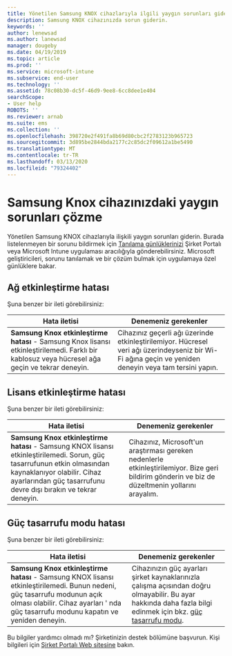 ```yaml
---
title: Yönetilen Samsung KNOX cihazlarıyla ilgili yaygın sorunları giderme | Microsoft Docs
description: Samsung KNOX cihazınızda sorun giderin.
keywords: ''
author: lenewsad
ms.author: lanewsad
manager: dougeby
ms.date: 04/19/2019
ms.topic: article
ms.prod: ''
ms.service: microsoft-intune
ms.subservice: end-user
ms.technology: ''
ms.assetid: 78c08b30-dc5f-46d9-9ee8-6cc8dee1e404
searchScope:
- User help
ROBOTS: ''
ms.reviewer: arnab
ms.suite: ems
ms.collection: ''
ms.openlocfilehash: 398720e2f491fa8b69d80cbc2f2783123b965723
ms.sourcegitcommit: 3d895be2844bda2177c2c85dc2f09612a1be5490
ms.translationtype: MT
ms.contentlocale: tr-TR
ms.lasthandoff: 03/13/2020
ms.locfileid: "79324402"
---
```

# <a name="fix-common-issues-with-your-samsung-knox-device"></a>Samsung Knox cihazınızdaki yaygın sorunları çözme

Yönetilen Samsung KNOX cihazlarıyla ilişkili yaygın sorunları giderin. Burada listelenmeyen bir sorunu bildirmek için [Tanılama günlüklerinizi](send-logs-to-microsoft-android.md) Şirket Portalı veya Microsoft Intune uygulaması aracılığıyla gönderebilirsiniz. Microsoft geliştiricileri, sorunu tanılamak ve bir çözüm bulmak için uygulamaya özel günlüklere bakar.    

## <a name="network-activation-error"></a>Ağ etkinleştirme hatası  

Şuna benzer bir ileti görebilirsiniz:

|Hata iletisi|Denemeniz gerekenler|
|---|---|
|**Samsung Knox etkinleştirme hatası** - Samsung Knox lisansı etkinleştirilemedi. Farklı bir kablosuz veya hücresel ağa geçin ve tekrar deneyin.|Cihazınız geçerli ağı üzerinde etkinleştirilemiyor. Hücresel veri ağı üzerindeyseniz bir Wi-Fi ağına geçin ve yeniden deneyin veya tam tersini yapın.|

## <a name="license-activation-error"></a>Lisans etkinleştirme hatası

Şuna benzer bir ileti görebilirsiniz:

|Hata iletisi|Denemeniz gerekenler|
|---|---|
|**Samsung Knox etkinleştirme hatası** - Samsung KNOX lisansı etkinleştirilemedi. Sorun, güç tasarrufunun etkin olmasından kaynaklanıyor olabilir. Cihaz ayarlarından güç tasarrufunu devre dışı bırakın ve tekrar deneyin.|Cihazınız, Microsoft'un araştırması gereken nedenlerle etkinleştirilemiyor. Bize geri bildirim gönderin ve biz de düzeltmenin yollarını arayalım.|

## <a name="power-saving-mode-error"></a>Güç tasarrufu modu hatası

Şuna benzer bir ileti görebilirsiniz:

|Hata iletisi|Denemeniz gerekenler|
|---|---|
|**Samsung Knox etkinleştirme hatası** - Samsung KNOX lisansı etkinleştirilemedi. Bunun nedeni, güç tasarrufu modunun açık olması olabilir. Cihaz ayarları ' nda güç tasarrufu modunu kapatın ve yeniden deneyin. |Cihazınızın güç ayarları şirket kaynaklarınızla çalışma açısından doğru olmayabilir. Bu ayar hakkında daha fazla bilgi edinmek için bkz. [güç tasarrufu modu](https://go.microsoft.com/fwlink/?linkid=2077422&clcid=0x409).|  

Bu bilgiler yardımcı olmadı mı? Şirketinizin destek bölümüne başvurun. Kişi bilgileri için [Şirket Portalı Web sitesine](https://go.microsoft.com/fwlink/?linkid=2010980) bakın.
